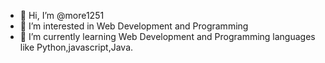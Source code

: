 - 👋 Hi, I’m @more1251
- 👀 I’m interested in Web Development and Programming 
- 🌱 I’m currently learning Web Development and Programming languages like Python,javascript,Java.


<!---
more1251/more1251 is a ✨ special ✨ repository because its `README.md` (this file) appears on your GitHub profile.
You can click the Preview link to take a look at your changes.
--->
